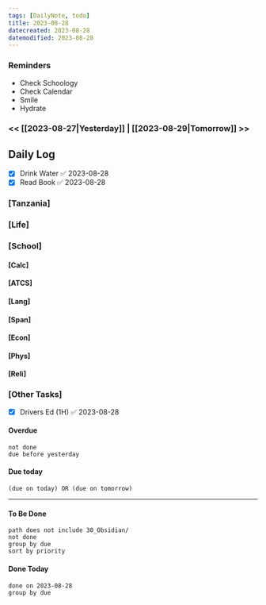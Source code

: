 ```yaml
---
tags: [DailyNote, todo]
title: 2023-08-28
datecreated: 2023-08-28
datemodified: 2023-08-28
---
```


### Reminders
- Check Schoology
- Check Calendar
- Smile
- Hydrate

### << [[2023-08-27|Yesterday]] | [[2023-08-29|Tomorrow]] >>

## Daily Log

- [x] Drink Water ✅ 2023-08-28
- [x] Read Book ✅ 2023-08-28

### [Tanzania]

### [Life]

### [School]

#### [Calc]

#### [ATCS]

#### [Lang]

#### [Span]

#### [Econ]

#### [Phys]

#### [Reli]


### [Other Tasks]

- [x] Drivers Ed (1H) ✅ 2023-08-28

#### Overdue
```tasks
not done
due before yesterday
```
#### Due today

```tasks
(due on today) OR (due on tomorrow) 

```
---
#### To Be Done

```tasks
path does not include 30_Obsidian/
not done
group by due
sort by priority
```

#### Done Today

```tasks
done on 2023-08-28
group by due
```